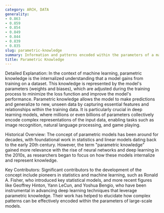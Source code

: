 ```yaml
---
category: ARCH, DATA
generality:
- 0.863
- 0.859
- 0.854
- 0.849
- 0.844
- 0.839
- 0.835
slug: parametric-knowledge
summary: Information and patterns encoded within the parameters of a machine learning model, which are learned during the training process.
title: Parametric Knowledge
---
```


Detailed Explanation:
In the context of machine learning, parametric knowledge is the internalized understanding that a model gains from training on a dataset. This knowledge is represented by the model's parameters (weights and biases), which are adjusted during the training process to minimize the loss function and improve the model's performance. Parametric knowledge allows the model to make predictions and generalize to new, unseen data by capturing essential features and relationships within the training data. It is particularly crucial in deep learning models, where millions or even billions of parameters collectively encode complex representations of the input data, enabling tasks such as image recognition, natural language processing, and game playing.

Historical Overview:
The concept of parametric models has been around for decades, with foundational work in statistics and linear models dating back to the early 20th century. However, the term "parametric knowledge" gained more relevance with the rise of neural networks and deep learning in the 2010s, as researchers began to focus on how these models internalize and represent knowledge.

Key Contributors:
Significant contributors to the development of the concept include pioneers in statistics and machine learning, such as Ronald A. Fisher, who introduced key statistical models, and more recent figures like Geoffrey Hinton, Yann LeCun, and Yoshua Bengio, who have been instrumental in advancing deep learning techniques that leverage parametric knowledge. Their work has helped to elucidate how complex patterns can be effectively encoded within the parameters of large-scale models.